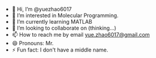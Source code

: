 - 👋 Hi, I’m @yuezhao6017
- 👀 I’m interested in Molecular Programming.
- 🌱 I’m currently learning MATLAB
- 💞️ I’m looking to collaborate on (thinking...)
- 📫 How to reach me by email yue.zhao6017@gmail.com
- 😄 Pronouns: Mr.
- ⚡ Fun fact: I don't have a middle name.

<!---
yuezhao6017/yuezhao6017 is a ✨ special ✨ repository because its `README.md` (this file) appears on your GitHub profile.
You can click the Preview link to take a look at your changes.
--->

